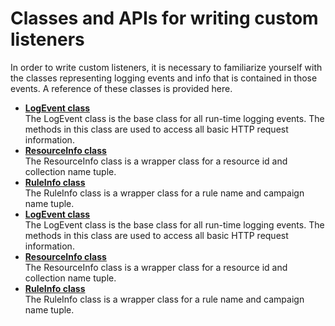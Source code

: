# Classes and APIs for writing custom listeners

In order to write custom listeners, it is necessary to familiarize yourself with the classes representing logging events and info that is contained in those events. A reference of these classes is provided here.

-   **[LogEvent class](../pzn/pzn_logevent_class.md)**  
The LogEvent class is the base class for all run-time logging events. The methods in this class are used to access all basic HTTP request information.
-   **[ResourceInfo class](../pzn/pzn_resourceinfo_class.md)**  
The ResourceInfo class is a wrapper class for a resource id and collection name tuple.
-   **[RuleInfo class](../pzn/pzn_ruleinfo_class.md)**  
The RuleInfo class is a wrapper class for a rule name and campaign name tuple.
-   **[LogEvent class](../pzn/pzn_logevent_class.md)**  
The LogEvent class is the base class for all run-time logging events. The methods in this class are used to access all basic HTTP request information.
-   **[ResourceInfo class](../pzn/pzn_resourceinfo_class.md)**  
The ResourceInfo class is a wrapper class for a resource id and collection name tuple.
-   **[RuleInfo class](../pzn/pzn_ruleinfo_class.md)**  
The RuleInfo class is a wrapper class for a rule name and campaign name tuple.


